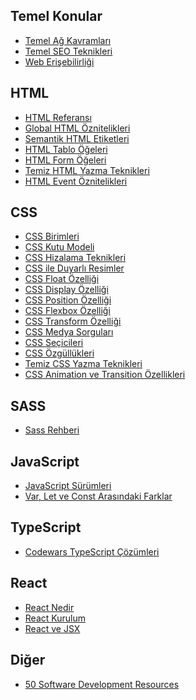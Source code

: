 ## Temel Konular
* <a href="https://medium.com/@oguzhanuyanik/temel-a%C4%9F-kavramlar%C4%B1-4fe64187f46f">Temel Ağ Kavramları</a>
* <a href="https://medium.com/@oguzhanuyanik/temel-seo-teknikleri-a9f3b6534232">Temel SEO Teknikleri</a>
* <a href="https://medium.com/@oguzhanuyanik/web-eri%C5%9Filebilirli%C4%9Fi-3a1443bd4437">Web Erişebilirliği</a>

## HTML
* <a href="https://medium.com/@oguzhanuyanik/html-referans%C4%B1-a2ecfc404b85">HTML Referansı</a>
* <a href="https://medium.com/@oguzhanuyanik/global-html-%C3%B6znitelikleri-448a46e483d4">Global HTML Öznitelikleri</a>
* <a href="https://medium.com/@oguzhanuyanik/semantik-html-etiketleri-503dc6ef3731">Semantik HTML Etiketleri</a>
* <a href="https://medium.com/@oguzhanuyanik/html-tablo-%C3%B6%C4%9Feleri-f2a0047d183d">HTML Tablo Öğeleri</a>
* <a href="https://medium.com/@oguzhanuyanik/html-form-%C3%B6%C4%9Feleri-1473ab20c27">HTML Form Öğeleri</a>
* <a href="https://medium.com/@oguzhanuyanik/temiz-html-css-3631f86b7636">Temiz HTML Yazma Teknikleri</a>
* <a href="https://medium.com/@oguzhanuyanik/html-event-%C3%B6znitelikleri-ed8f07b6f1c1">HTML Event Öznitelikleri</a>

## CSS
* <a href="https://medium.com/@oguzhanuyanik/css-birimleri-f5952b824d11">CSS Birimleri</a>
* <a href="https://medium.com/@oguzhanuyanik/css-kutu-modeli-196d4a7e090e">CSS Kutu Modeli</a>
* <a href="https://medium.com/@oguzhanuyanik/css-hizalama-teknikleri-d3efc8d9435">CSS Hizalama Teknikleri</a>
* <a href="https://medium.com/@oguzhanuyanik/css-duyarl%C4%B1-resimler-40e58a96816a">CSS ile Duyarlı Resimler</a>
* <a href="https://medium.com/@oguzhanuyanik/css-float-%C3%B6zelli%C4%9Fi-fe361dc3cf53">CSS Float Özelliği</a>
* <a href="https://medium.com/@oguzhanuyanik/css-display-%C3%B6zelli%C4%9Fi-fe2381a2042">CSS Display Özelliği</a>
* <a href="https://medium.com/@oguzhanuyanik/css-position-%C3%B6zelli%C4%9Fi-b61c4fec0d45">CSS Position Özelliği</a>
* <a href="https://medium.com/@oguzhanuyanik/css-flexbox-%C3%B6zelli%C4%9Fi-ed610e2c979">CSS Flexbox Özelliği</a>
* <a href="https://medium.com/@oguzhanuyanik/css-transform-%C3%B6zelli%C4%9Fi-25563776ee41">CSS Transform Özelliği</a>
* <a href="https://medium.com/@oguzhanuyanik/css-medya-sorgular%C4%B1-a9ce1bf5aa97">CSS Medya Sorguları</a>
* <a href="https://medium.com/@oguzhanuyanik/css-se%C3%A7icileri-fd563a43b293">CSS Seçicileri</a>
* <a href="https://medium.com/@oguzhanuyanik/css-%C3%B6zg%C3%BCll%C3%BCkleri-d09f97c8d033">CSS Özgüllükleri</a>
* <a href="https://medium.com/@oguzhanuyanik/temiz-html-css-3631f86b7636">Temiz CSS Yazma Teknikleri</a>
* <a href="https://medium.com/@oguzhanuyanik/css-animation-ve-transition-%C3%B6zellikleri-fd3f0dfef057">CSS Animation ve Transition Özellikleri</a>

## SASS
* <a href="https://medium.com/@oguzhanuyanik/sass-rehberi-dc0cc518070c">Sass Rehberi</a>

## JavaScript
* <a href="https://medium.com/@oguzhanuyanik/javascript-surumleri-d41ab65317dd">JavaScript Sürümleri</a>
* <a href="https://medium.com/@oguzhanuyanik/var-let-ve-const-farklari-c9f4e0bf59c0">Var, Let ve Const Arasındaki Farklar</a>

## TypeScript
* <a href="https://github.com/oguzhanuyanik-sr/articles/blob/main/codewars-typescript-solutions.md">Codewars TypeScript Çözümleri</a>

## React
* <a href="https://medium.com/@oguzhanuyanik/react-js-nedir-e833a304c138">React Nedir</a>
* <a href="https://medium.com/@oguzhanuyanik/react-js-kurulum-e42e9d0d6562">React Kurulum</a>
* <a href="https://medium.com/@oguzhanuyanik/react-ve-jsx-eb0ef9e61f7d">React ve JSX</a>

## Diğer
* <a href="https://medium.com/@oguzhanuyanik/50-software-development-resources-347c8f19ef2">50 Software Development Resources</a>
